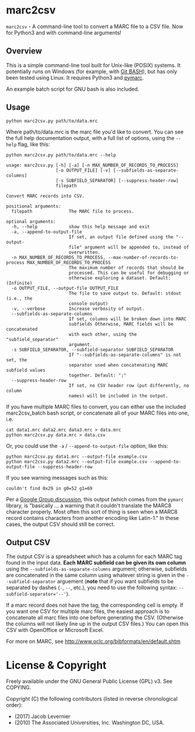 # marc2csv

`marc2csv` - A command-line tool to convert a MARC file to a CSV file. Now for Python3 and with command-line arguments! 

## Overview

This is a simple command-line tool built for Unix-like (POSIX) systems.
It potentially runs on Windows (for example, with [Git BASH](https://git-for-windows.github.io/)), but has only been tested using Linux.
It requires Python3 and [pymarc](http://pypi.python.org/pypi/pymarc).

An example batch script for GNU bash is also included.

## Usage

    python marc2csv.py path/to/data.mrc

Where path/to/data.mrc is the marc file you'd like to convert.
You can see the full help documentation output, with a full list of options, using the `--help` flag, like this:

    python marc2csv.py path/to/data.mrc --help

```
usage: marc2csv.py [-h] [-a] [-n MAX_NUMBER_OF_RECORDS_TO_PROCESS]
                   [-o OUTPUT_FILE] [-v] [--subfields-as-separate-columns]
                   [-s SUBFIELD_SEPARATOR] [--suppress-header-row]
                   filepath

Convert MARC records into CSV.

positional arguments:
  filepath              The MARC file to process.

optional arguments:
  -h, --help            show this help message and exit
  -a, --append-to-output-file
                        If set, an output file defined using the "--output-
                        file" argument will be appended to, instead of
                        overwritten.
  -n MAX_NUMBER_OF_RECORDS_TO_PROCESS, --max-number-of-records-to-process MAX_NUMBER_OF_RECORDS_TO_PROCESS
                        The maximum number of records that should be
                        processed. This can be useful for debugging or
                        otherwise exploring a dataset. Default: (Infinite)
  -o OUTPUT_FILE, --output-file OUTPUT_FILE
                        The file to save output to. Default: stdout (i.e., the
                        console output)
  -v, --verbose         Increase verbosity of output.
  --subfields-as-separate-columns
                        If set, columns will be broken down into MARC
                        subfields Otherwise, MARC fields will be concatenated
                        with each other, using the "subfield_separator"
                        argument.
  -s SUBFIELD_SEPARATOR, --subfield-separator SUBFIELD_SEPARATOR
                        If "--subfields-as-separate-columns" is not set, the
                        separator used when concatenating MARC subfield values
                        together. Default: ";"
  --suppress-header-row
                        If set, no CSV header row (put differently, no column
                        names) will be included in the output.
```

If you have multiple MARC files to convert, you can either use the included
marc2csv_batch bash script, or concatenate all of your MARC files into one,
i.e.

    cat data1.mrc data2.mrc data3.mrc > data.mrc
    python marc2csv.py data.mrc > data.csv

Or, you could use the `-a` / `--append-to-output-file` option, like this:

    python marc2csv.py data1.mrc --output-file example.csv
    python marc2csv.py data2.mrc --output-file example.csv --append-to-output-file --suppress-header-row

If you see warning messages such as this:

    couldn't find 0x29 in g0=52 g1=69

Per a [Google Group discussion](https://groups.google.com/forum/#!topic/pymarc/Gued5iyupC0), this output (which comes from the `pymarc` library, is "basically ... a warning that it couldn't translate the MARC8 character properly. Most often this sort of thing is seen when a MARC8 record contains characters from another encoding like Latin-1." In these cases, the output CSV should still be correct.

## Output CSV

The output CSV is a spreadsheet which has a column for each MARC tag found in
the input data. **Each MARC subfield can be given its own column** using the `--subfields-as-separate-columns` argument; otherwise, subfields are concatenated in the same column using whatever string is given in the `--subfield-separator` arguement (**note** that if you want subfields to be separated by dashes (`-`, `--`, etc.), you need to use the following syntax: `--subfield-separator='--'`).

If a marc record does not have the tag, the corresponding cell
is empty. If you want one CSV for multiple marc files, the easiest approach is
to concatenate all marc files into one before generating the CSV. (Otherwise
the columns will not likely line up in the output CSV files.)  You can open
this CSV with OpenOffice or Microsoft Excel.

For more on MARC, see http://www.oclc.org/bibformats/en/default.shtm

# License & Copyright

Freely available under the GNU General Public License (GPL) v3. See COPYING.

Copyright (C) the following contributors (listed in reverse chronological order):

- (2017) Jacob Levernier
- (2010) The Associated Universities, Inc. Washington DC, USA.
